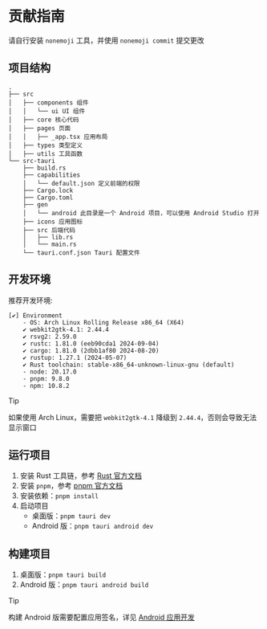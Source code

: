# 贡献指南

请自行安装 `nonemoji` 工具，并使用 `nonemoji commit` 提交更改

## 项目结构

```plain
.
├── src
│   ├── components 组件
│   │   └── ui UI 组件
│   ├── core 核心代码
│   ├── pages 页面
│   │   ├── _app.tsx 应用布局
│   ├── types 类型定义
│   ├── utils 工具函数
└── src-tauri
    ├── build.rs
    ├── capabilities
    │   └── default.json 定义前端的权限
    ├── Cargo.lock
    ├── Cargo.toml
    ├── gen
    │   └── android 此目录是一个 Android 项目，可以使用 Android Studio 打开
    ├── icons 应用图标
    ├── src 后端代码
    │   ├── lib.rs
    │   └── main.rs
    └── tauri.conf.json Tauri 配置文件
```

## 开发环境

推荐开发环境:

```plain
[✔] Environment
    - OS: Arch Linux Rolling Release x86_64 (X64)
    ✔ webkit2gtk-4.1: 2.44.4
    ✔ rsvg2: 2.59.0
    ✔ rustc: 1.81.0 (eeb90cda1 2024-09-04)
    ✔ cargo: 1.81.0 (2dbb1af80 2024-08-20)
    ✔ rustup: 1.27.1 (2024-05-07)
    ✔ Rust toolchain: stable-x86_64-unknown-linux-gnu (default)
    - node: 20.17.0
    - pnpm: 9.8.0
    - npm: 10.8.2
```

> [!TIP]
> 如果使用 Arch Linux，需要把 `webkit2gtk-4.1` 降级到 `2.44.4`，否则会导致无法显示窗口

## 运行项目

1. 安装 Rust 工具链，参考 [Rust 官方文档](https://www.rust-lang.org/tools/install)
2. 安装 `pnpm`，参考 [pnpm 官方文档](https://pnpm.io/installation)
3. 安装依赖：`pnpm install`
4. 启动项目
   - 桌面版：`pnpm tauri dev`
   - Android 版：`pnpm tauri android dev`

## 构建项目

1. 桌面版：`pnpm tauri build`
2. Android 版：`pnpm tauri android build`

> [!TIP]
> 构建 Android 版需要配置应用签名，详见 [Android 应用开发](/dev/cross-platform/android)
